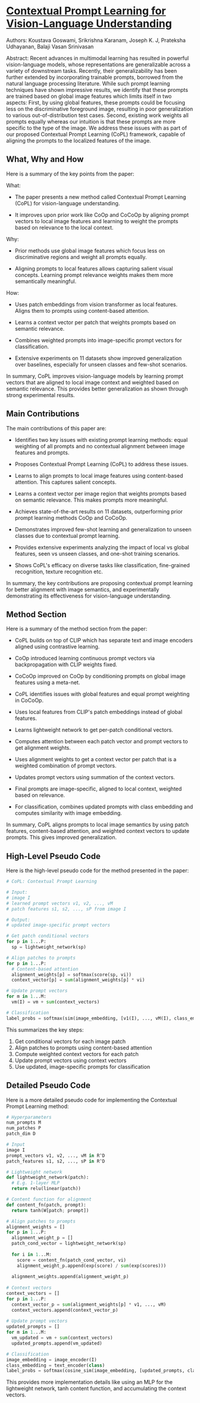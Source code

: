 # [Contextual Prompt Learning for Vision-Language Understanding](https://arxiv.org/abs/2307.00910)

Authors: Koustava Goswami, Srikrishna Karanam, Joseph K. J, Prateksha Udhayanan, Balaji Vasan Srinivasan

Abstract: Recent advances in multimodal learning has resulted in powerful vision-language models, whose representations are generalizable across a variety of downstream tasks. Recently, their generalizability has been further extended by incorporating trainable prompts, borrowed from the natural language processing literature. While such prompt learning techniques have shown impressive results, we identify that these prompts are trained based on global image features which limits itself in two aspects: First, by using global features, these prompts could be focusing less on the discriminative foreground image, resulting in poor generalization to various out-of-distribution test cases. Second, existing work weights all prompts equally whereas our intuition is that these prompts are more specific to the type of the image. We address these issues with as part of our proposed Contextual Prompt Learning (CoPL) framework, capable of aligning the prompts to the localized features of the image.

## What, Why and How

 Here is a summary of the key points from the paper:

What:
- The paper presents a new method called Contextual Prompt Learning (CoPL) for vision-language understanding. 

- It improves upon prior work like CoOp and CoCoOp by aligning prompt vectors to local image features and learning to weight the prompts based on relevance to the local context.

Why:  
- Prior methods use global image features which focus less on discriminative regions and weight all prompts equally.

- Aligning prompts to local features allows capturing salient visual concepts. Learning prompt relevance weights makes them more semantically meaningful.

How:
- Uses patch embeddings from vision transformer as local features. Aligns them to prompts using content-based attention.

- Learns a context vector per patch that weights prompts based on semantic relevance.  

- Combines weighted prompts into image-specific prompt vectors for classification.

- Extensive experiments on 11 datasets show improved generalization over baselines, especially for unseen classes and few-shot scenarios.

In summary, CoPL improves vision-language models by learning prompt vectors that are aligned to local image context and weighted based on semantic relevance. This provides better generalization as shown through strong experimental results.

## Main Contributions

 The main contributions of this paper are:

- Identifies two key issues with existing prompt learning methods: equal weighting of all prompts and no contextual alignment between image features and prompts.

- Proposes Contextual Prompt Learning (CoPL) to address these issues.

- Learns to align prompts to local image features using content-based attention. This captures salient concepts. 

- Learns a context vector per image region that weights prompts based on semantic relevance. This makes prompts more meaningful.

- Achieves state-of-the-art results on 11 datasets, outperforming prior prompt learning methods CoOp and CoCoOp.

- Demonstrates improved few-shot learning and generalization to unseen classes due to contextual prompt learning. 

- Provides extensive experiments analyzing the impact of local vs global features, seen vs unseen classes, and one-shot training scenarios.

- Shows CoPL's efficacy on diverse tasks like classification, fine-grained recognition, texture recognition etc.

In summary, the key contributions are proposing contextual prompt learning for better alignment with image semantics, and experimentally demonstrating its effectiveness for vision-language understanding.

## Method Section

 Here is a summary of the method section from the paper:

- CoPL builds on top of CLIP which has separate text and image encoders aligned using contrastive learning.

- CoOp introduced learning continuous prompt vectors via backpropagation with CLIP weights fixed. 

- CoCoOp improved on CoOp by conditioning prompts on global image features using a meta-net.

- CoPL identifies issues with global features and equal prompt weighting in CoCoOp.

- Uses local features from CLIP's patch embeddings instead of global features.

- Learns lightweight network to get per-patch conditional vectors. 

- Computes attention between each patch vector and prompt vectors to get alignment weights.

- Uses alignment weights to get a context vector per patch that is a weighted combination of prompt vectors.

- Updates prompt vectors using summation of the context vectors.

- Final prompts are image-specific, aligned to local context, weighted based on relevance. 

- For classification, combines updated prompts with class embedding and computes similarity with image embedding.

In summary, CoPL aligns prompts to local image semantics by using patch features, content-based attention, and weighted context vectors to update prompts. This gives improved generalization.

## High-Level Pseudo Code

 Here is the high-level pseudo code for the method presented in the paper:

```python
# CoPL: Contextual Prompt Learning

# Input: 
# image I 
# learned prompt vectors v1, v2, ..., vM
# patch features s1, s2, ..., sP from image I

# Output:
# updated image-specific prompt vectors 

# Get patch conditional vectors
for p in 1...P:
  sp = lightweight_network(sp) 

# Align patches to prompts 
for p in 1...P:
  # Content-based attention  
  alignment_weights[p] = softmax(score(sp, vi)) 
  context_vector[p] = sum(alignment_weights[p] * vi)

# Update prompt vectors 
for m in 1...M:
  vm(I) = vm + sum(context_vectors) 

# Classification 
label_probs = softmax(sim(image_embedding, [v1(I), ..., vM(I), class_embedding]))
```

This summarizes the key steps:
1) Get conditional vectors for each image patch
2) Align patches to prompts using content-based attention 
3) Compute weighted context vectors for each patch
4) Update prompt vectors using context vectors
5) Use updated, image-specific prompts for classification

## Detailed Pseudo Code

 Here is a more detailed pseudo code for implementing the Contextual Prompt Learning method:

```python
# Hyperparameters
num_prompts M  
num_patches P
patch_dim D

# Input 
image I
prompt_vectors v1, v2, ..., vM in R^D  
patch_features s1, s2, ..., sP in R^D

# Lightweight network
def lightweight_network(patch):
  # E.g. 1-layer MLP
  return relu(linear(patch))

# Content function for alignment
def content_fn(patch, prompt):
  return tanh(W[patch; prompt]) 

# Align patches to prompts
alignment_weights = [] 
for p in 1...P:
  alignment_weight_p = []
  patch_cond_vector = lightweight_network(sp)
  
  for i in 1...M:
    score = content_fn(patch_cond_vector, vi)
    alignment_weight_p.append(exp(score) / sum(exp(scores)))
  
  alignment_weights.append(alignment_weight_p)
  
# Context vectors  
context_vectors = []
for p in 1...P:
  context_vector_p = sum(alignment_weights[p] * v1, ..., vM)
  context_vectors.append(context_vector_p)
  
# Update prompt vectors
updated_prompts = [] 
for m in 1...M:
  vm_updated = vm + sum(context_vectors)
  updated_prompts.append(vm_updated)

# Classification
image_embedding = image_encoder(I) 
class_embedding = text_encoder(class)
label_probs = softmax(cosine_sim(image_embedding, [updated_prompts, class_embedding))
```

This provides more implementation details like using an MLP for the lightweight network, tanh content function, and accumulating the context vectors.


